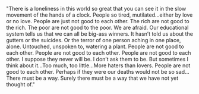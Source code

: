  "There is a loneliness in this world so great that you can see it in the slow movement of the hands of a clock. People so tired, mutilated...either by love or no love. People are just not good to each other. The rich are not good to the rich. The poor are not good to the poor. We are afraid. Our educational system tells us that we can all be big-ass winners. It hasn’t told us about the gutters or the suicides. Or the terror of one person aching in one place, alone. Untouched, unspoken to, watering a plant. People are not good to each other. People are not good to each other. People are not good to each other. I suppose they never will be. I don’t ask them to be. But sometimes I think about it...Too much, too little...More haters than lovers. People are not good to each other. Perhaps if they were our deaths would not be so sad... There must be a way. Surely there must be a way that we have not yet thought of."
